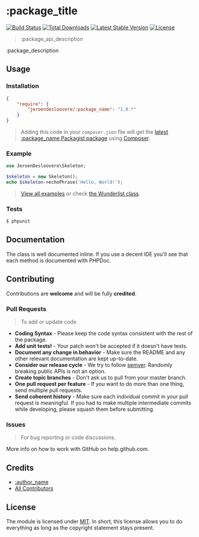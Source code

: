 # :package_title
[![Build Status](http://img.shields.io/travis/jeroendesloovere/:package_name.svg)](https://travis-ci.org/jeroendesloovere/:package_name)
[![Total Downloads](http://img.shields.io/packagist/dm/jeroendesloovere/:package_name.svg)](https://packagist.org/packages/jeroendesloovere/:package_name)
[![Latest Stable Version](http://img.shields.io/packagist/v/jeroendesloovere/:package_name.svg)](https://packagist.org/packages/jeroendesloovere/:package_name)
[![License](http://img.shields.io/badge/license-MIT-lightgrey.svg)](https://github.com/jeroendesloovere/:package_name/blob/master/LICENSE)

> :package_api_description

:package_description

## Usage

### Installation

``` json
{
    "require": {
        "jeroendesloovere/:package_name": "1.0.*"
    }
}
```
> Adding this code in your `composer.json` file will get the [latest :package_name Packagist package](https://packagist.org/packages/jeroendesloovere/:package_name) using [Composer](https://getcomposer.org).

### Example

``` php
use JeroenDesloovere\Skeleton;

$skeleton = new Skeleton();
echo $skeleton->echoPhrase('Hello, World!');

```
> [View all examples](/examples/example.php) or check [the Wunderlist class](/src/).

### Tests

``` bash
$ phpunit
```

## Documentation

The class is well documented inline. If you use a decent IDE you'll see that each method is documented with PHPDoc.


## Contributing

Contributions are **welcome** and will be fully **credited**.

### Pull Requests

> To add or update code

- **Coding Syntax** - Please keep the code syntax consistent with the rest of the package.
- **Add unit tests!** - Your patch won't be accepted if it doesn't have tests.
- **Document any change in behavior** - Make sure the README and any other relevant documentation are kept up-to-date.
- **Consider our release cycle** - We try to follow [semver](http://semver.org/). Randomly breaking public APIs is not an option.
- **Create topic branches** - Don't ask us to pull from your master branch.
- **One pull request per feature** - If you want to do more than one thing, send multiple pull requests.
- **Send coherent history** - Make sure each individual commit in your pull request is meaningful. If you had to make multiple intermediate commits while developing, please squash them before submitting.

### Issues

> For bug reporting or code discussions.

More info on how to work with GitHub on help.github.com.

## Credits

- [:author_name](https://github.com/:author_username)
- [All Contributors](https://github.com/jeroendesloovere/:package_name/contributors)

## License

The module is licensed under [MIT](./LICENSE.md). In short, this license allows you to do everything as long as the copyright statement stays present.